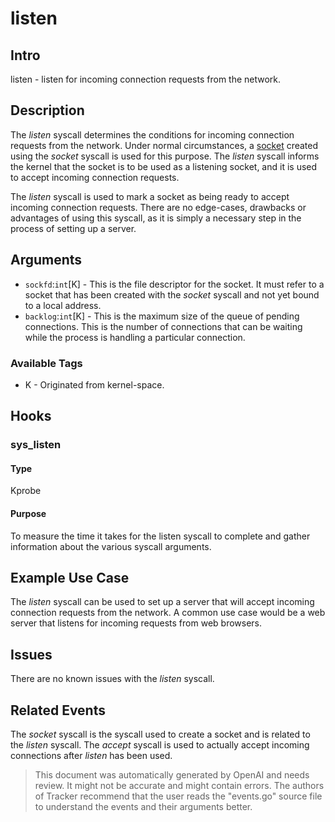 
# listen

## Intro
listen - listen for incoming connection requests from the network.

## Description
The _listen_ syscall determines the conditions for incoming connection requests from the network. Under normal circumstances, a [socket](http://man7.org/linux/man-pages/man2/socket.2.html) created using the _socket_ syscall is used for this purpose. The _listen_ syscall informs the kernel that the socket is to be used as a listening socket, and it is used to accept incoming connection requests.

The _listen_ syscall is used to mark a socket as being ready to accept incoming connection requests. There are no edge-cases, drawbacks or advantages of using this syscall, as it is simply a necessary step in the process of setting up a server.

## Arguments
* `sockfd`:`int`[K] - This is the file descriptor for the socket. It must refer to a socket that has been created with the _socket_ syscall and not yet bound to a local address.
* `backlog`:`int`[K] - This is the maximum size of the queue of pending connections. This is the number of connections that can be waiting while the process is handling a particular connection.

### Available Tags
* K - Originated from kernel-space.

## Hooks
### sys_listen
#### Type
Kprobe
#### Purpose 
To measure the time it takes for the listen syscall to complete and gather information about the various syscall arguments.

## Example Use Case
The _listen_ syscall can be used to set up a server that will accept incoming connection requests from the network. A common use case would be a web server that listens for incoming requests from web browsers. 

## Issues
There are no known issues with the _listen_ syscall.

## Related Events
The _socket_ syscall is the syscall used to create a socket and is related to the _listen_ syscall. The _accept_ syscall is used to actually accept incoming connections after _listen_ has been used.

> This document was automatically generated by OpenAI and needs review. It might
> not be accurate and might contain errors. The authors of Tracker recommend that
> the user reads the "events.go" source file to understand the events and their
> arguments better.

